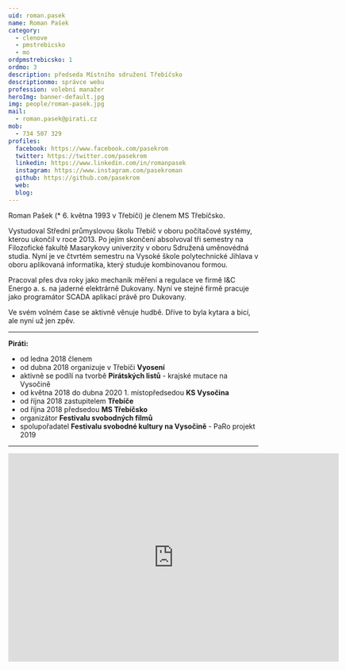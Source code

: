 ```yaml
---
uid: roman.pasek
name: Roman Pašek
category:
  - clenove
  - pmstrebicsko
  - mo
ordpmstrebicsko: 1
ordmo: 3
description: předseda Místního sdružení Třebíčsko
descriptionmo: správce webu
profession: volební manažer
heroImg: banner-default.jpg
img: people/roman-pasek.jpg
mail:
  - roman.pasek@pirati.cz
mob:
  - 734 507 329
profiles:
  facebook: https://www.facebook.com/pasekrom
  twitter: https://twitter.com/pasekrom
  linkedin: https://www.linkedin.com/in/romanpasek
  instagram: https://www.instagram.com/pasekroman
  github: https://github.com/pasekrom
  web:
  blog:
---
```


Roman Pašek (* 6. května 1993 v Třebíči) je členem MS Třebíčsko.

Vystudoval Střední průmyslovou školu Třebíč v oboru počítačové systémy, kterou ukončil v roce 2013. Po jejím skončení absolvoval tři semestry na Filozofické fakultě Masarykovy univerzity v oboru Sdružená uměnovédná studia. Nyní je ve čtvrtém semestru na Vysoké škole polytechnické Jihlava v oboru aplikovaná informatika, který studuje kombinovanou formou.

Pracoval přes dva roky jako mechanik měření a regulace ve firmě I&C Energo a. s. na jaderné elektrárně Dukovany. Nyní ve stejné firmě pracuje jako programátor SCADA aplikací právě pro Dukovany.

Ve svém volném čase se aktivně věnuje hudbě. Dříve to byla kytara a bicí, ale nyní už jen zpěv.

---

**Piráti:**
* od ledna 2018 členem
* od dubna 2018 organizuje v Třebíči **Vyosení**
* aktivně se podílí na tvorbě **Pirátských listů** - krajské mutace na Vysočině
* od května 2018 do dubna 2020 1. místopředsedou **KS Vysočina**
* od října 2018 zastupitelem **Třebíče**
* od října 2018 předsedou **MS Třebíčsko**
* organizátor **Festivalu svobodných filmů**
* spolupořadatel **Festivalu svobodné kultury na Vysočině** - PaRo projekt 2019

---

<iframe src="https://calendar.google.com/calendar/embed?showTitle=0&amp;showPrint=0&amp;showTabs=0&amp;showCalendars=0&amp;showTz=0&amp;height=600&amp;wkst=2&amp;bgcolor=%23FFFFFF&amp;src=b38bnamjrgs591o19u6edtpkis%40group.calendar.google.com&amp;color=%23333333&amp;ctz=Europe%2FPrague" style="border-width:0" width="666" height="420" frameborder="0" scrolling="no"></iframe>
